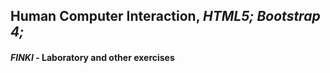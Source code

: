## Human Computer Interaction, _**HTML5; Bootstrap 4;**_
#### _**FINKI**_ - Laboratory and other exercises